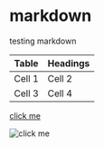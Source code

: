 # markdown
testing markdown

Table  | Headings
-------|---------
Cell 1 | Cell 2
Cell 3 | Cell 4

[click me](http://www.animatedimages.org/data/media/187/animated-dinosaur-image-0117.gif)

![click me](http://www.animatedimages.org/data/media/187/animated-dinosaur-image-0117.gif)

